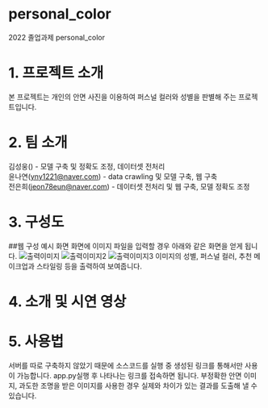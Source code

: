 # personal_color
2022 졸업과제 personal_color

# 1. 프로젝트 소개
본 프로젝트는 개인의 안면 사진을 이용하여 퍼스널 컬러와 성별을 판별해 주는 프로젝트입니다.  

# 2. 팀 소개
김성웅() - 모델 구축 및 정확도 조정, 데이터셋 전처리  
윤나연(yny1221@naver.com) - data crawling 및 모델 구축, 웹 구축  
전은희(jeon78eun@naver.com) - 데이터셋 전처리 및 웹 구축, 모델 정확도 조정 

# 3. 구성도
##웹 구성 예시 화면
화면에 이미지 파일을 입력할 경우 아래와 같은 화면을 얻게 됩니다. 
![출력이미지](https://user-images.githubusercontent.com/64572911/195363966-1797fc0f-6ff8-4562-995b-0134f887687a.png)
![출력이미지2](https://user-images.githubusercontent.com/64572911/195364160-33bb482f-76d8-4dff-967d-c31708f8825d.png)
![출력이미지3](https://user-images.githubusercontent.com/64572911/195364231-bc049747-03dc-4c32-b60b-48d92880338d.png)
이미지의 성별, 퍼스널 컬러, 추천 메이크업과 스타일링 등을 출력하여 보여줍니다. 

# 4. 소개 및 시연 영상

# 5. 사용법
서버를 따로 구축하지 않았기 때문에 소스코드를 실행 중 생성된 링크를 통해서만 사용이 가능합니다. app.py실행 후 나타나는 링크를 접속하면 됩니다. 
부정확한 안면 이미지, 과도한 조명을 받은 이미지를 사용한 경우 실제와 차이가 있는 결과를 도출해 낼 수 있습니다. 
